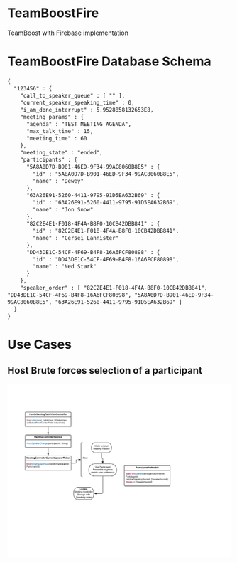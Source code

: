 # TeamBoostFire
TeamBoost with Firebase implementation

# TeamBoostFire Database Schema

```
{
  "123456" : {
    "call_to_speaker_queue" : [ "" ],
    "current_speaker_speaking_time" : 0,
    "i_am_done_interrupt" : 5.9528858132653E8,
    "meeting_params" : {
      "agenda" : "TEST MEETING AGENDA",
      "max_talk_time" : 15,
      "meeting_time" : 60
    },
    "meeting_state" : "ended",
    "participants" : {
      "5A8A0D7D-B901-46ED-9F34-99AC8060B8E5" : {
        "id" : "5A8A0D7D-B901-46ED-9F34-99AC8060B8E5",
        "name" : "Dewey"
      },
      "63A26E91-5260-4411-9795-91D5EA632B69" : {
        "id" : "63A26E91-5260-4411-9795-91D5EA632B69",
        "name" : "Jon Snow"
      },
      "82C2E4E1-F018-4F4A-B8F0-10CB42DBB841" : {
        "id" : "82C2E4E1-F018-4F4A-B8F0-10CB42DBB841",
        "name" : "Cersei Lannister"
      },
      "DD43DE1C-54CF-4F69-B4F8-16A6FCF80898" : {
        "id" : "DD43DE1C-54CF-4F69-B4F8-16A6FCF80898",
        "name" : "Ned Stark"
      }
    },
    "speaker_order" : [ "82C2E4E1-F018-4F4A-B8F0-10CB42DBB841", "DD43DE1C-54CF-4F69-B4F8-16A6FCF80898", "5A8A0D7D-B901-46ED-9F34-99AC8060B8E5", "63A26E91-5260-4411-9795-91D5EA632B69" ]
  }
}
```

# Use Cases

## Host Brute forces selection of a participant

![](/Documentation/BruteSelectParticipant.png)



